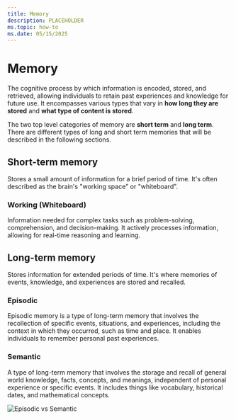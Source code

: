 ```yaml
---
title: Memory
description: PLACEHOLDER
ms.topic: how-to
ms.date: 05/15/2025
---
```


# Memory

The cognitive process by which information is encoded, stored, and retrieved, allowing individuals to retain past experiences and knowledge for future use. It encompasses various types that vary in **how long they are stored** and **what type of content is stored**.

The two top level categories of memory are **short term** and **long term**. There are different types of long and short term memories that will be described in the following sections.

## Short-term memory

Stores a small amount of information for a brief period of time. It's often described as the brain's "working space" or "whiteboard".

### Working (Whiteboard)

Information needed for complex tasks such as problem-solving, comprehension, and decision-making. It actively processes information, allowing for real-time reasoning and learning.

## Long-term memory

Stores information for extended periods of time. It's where memories of events, knowledge, and experiences are stored and recalled.

### Episodic

Episodic memory is a type of long-term memory that involves the recollection of specific events, situations, and experiences, including the context in which they occurred, such as time and place. It enables individuals to remember personal past experiences.

### Semantic

A type of long-term memory that involves the storage and recall of general world knowledge, facts, concepts, and meanings, independent of personal experience or specific events. It includes things like vocabulary, historical dates, and mathematical concepts.

![Episodic vs Semantic](https://github.com/microsoft/teams.ts/blob/main/assets/episodic_vs_semantic_memory.jpg?rawtrue)